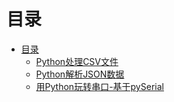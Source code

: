 # 目录

* [目录](技术类/Python开发/)
    * [Python处理CSV文件](技术类/Python开发/Python处理CSV文件.md)
    * [Python解析JSON数据](技术类/Python开发/Python解析JSON数据.md)
    * [用Python玩转串口-基于pySerial](技术类/Python开发/用Python玩转串口-基于pySerial.md)
